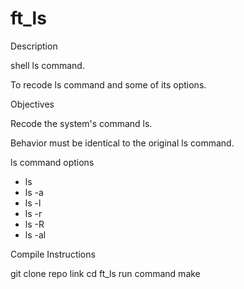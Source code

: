 # ft_ls

Description

shell ls command.

To recode ls command and some of its options.

Objectives

Recode the system's command ls.

Behavior must be identical to the original ls command.

ls command options
- ls
- ls -a
- ls -l
- ls -r
- ls -R
- ls -al

Compile Instructions

git clone repo link
cd ft_ls
run command make

